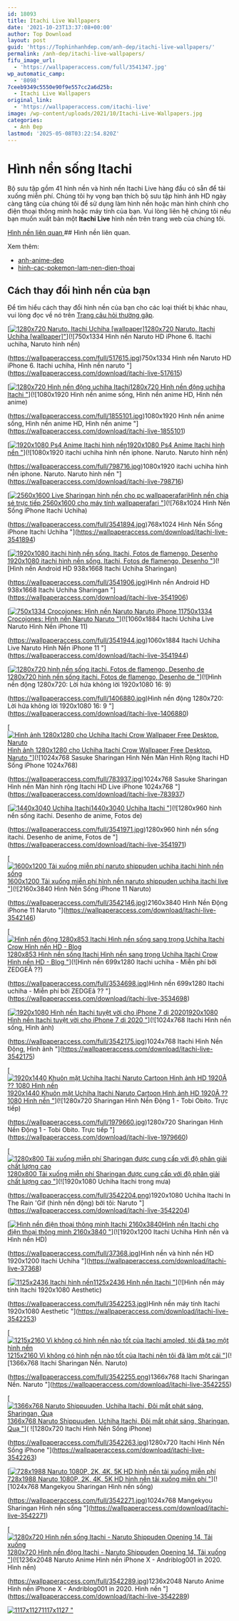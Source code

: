 ```yaml
---
id: 18093
title: Itachi Live Wallpapers
date: '2021-10-23T13:37:08+00:00'
author: Top Download
layout: post
guid: 'https://Tophinhanhdep.com/anh-dep/itachi-live-wallpapers/'
permalink: /anh-dep/itachi-live-wallpapers/
fifu_image_url:
  - 'https://wallpaperaccess.com/full/3541347.jpg'
wp_automatic_camp:
  - '8098'
7ceeb9349c5550e90f9e557cc2a6d25b:
  - Itachi Live Wallpapers
original_link:
  - 'https://wallpaperaccess.com/itachi-live'
image: /wp-content/uploads/2021/10/Itachi-Live-Wallpapers.jpg
categories:
  - Ảnh Đẹp
lastmod: '2025-05-08T03:22:54.820Z'
---
```

# Hình nền sống Itachi

Bộ sưu tập gồm 41 hình nền và hình nền Itachi Live hàng đầu có sẵn để tải xuống miễn phí. Chúng tôi hy vọng bạn thích bộ sưu tập hình ảnh HD ngày càng tăng của chúng tôi để sử dụng làm hình nền hoặc màn hình chính cho điện thoại thông minh hoặc máy tính của bạn. Vui lòng liên hệ chúng tôi nếu bạn muốn xuất bản một **Itachi Live** hình nền trên trang web của chúng tôi.

[Hình nền liên quan ](#related) ## Hình nền liên quan.

   
 Xem thêm:

   
- [anh-anime-dep](https://tophinhanhdep.com/anh-anime/anh-anime-dep/)
- [hinh-cac-pokemon-lam-nen-dien-thoai](https://tophinhanhdep.com/anh-anime/hinh-cac-pokemon-lam-nen-dien-thoai/)

## Cách thay đổi hình nền của bạn

Để tìm hiểu cách thay đổi hình nền của bạn cho các loại thiết bị khác nhau, vui lòng đọc về nó trên [Trang câu hỏi thường gặp](https://tophinhanhdep.com/faq/).

  
[[![1280x720 Naruto.  Itachi Uchiha [wallpaper]](https://wallpaperaccess.com/full/3541347.jpg)1280x720 Naruto. Itachi Uchiha \[wallpaper\]"](https://wallpaperaccess.com/download/itachi-live-3541347)](![750x1334 Hình nền Naruto HD iPhone 6.  Itachi uchiha, Naruto hình nền)

(https://wallpaperaccess.com/full/517615.jpg)750x1334 Hình nền Naruto HD iPhone 6. Itachi uchiha, Hình nền naruto "](https://wallpaperaccess.com/download/itachi-live-517615)

[[![1280x720 Hình nền động uchiha Itachi](https://wallpaperaccess.com/full/3541349.jpg)1280x720 Hình nền động uchiha Itachi "](https://wallpaperaccess.com/download/itachi-live-3541349)](![1080x1920 Hình nền anime sống, Hình nền anime HD, Hình nền anime)

(https://wallpaperaccess.com/full/1855101.jpg)1080x1920 Hình nền anime sống, Hình nền anime HD, Hình nền anime "](https://wallpaperaccess.com/download/itachi-live-1855101)

[[![1920x1080 Ps4 Anime Itachi hình nền](https://wallpaperaccess.com/full/3107866.jpg)1920x1080 Ps4 Anime Itachi hình nền "](https://wallpaperaccess.com/download/itachi-live-3107866)](![1080x1920 itachi uchiha hình nền iphone.  Naruto.  Naruto hình nền)

(https://wallpaperaccess.com/full/798716.jpg)1080x1920 itachi uchiha hình nền iphone. Naruto. Naruto hình nền "](https://wallpaperaccess.com/download/itachi-live-798716)

[[![2560x1600 Live Sharingan hình nền cho pc wallpaperafari](https://wallpaperaccess.com/full/835064.jpg)Hình nền chia sẻ trực tiếp 2560x1600 cho máy tính wallpaperafari "](https://wallpaperaccess.com/download/itachi-live-835064)](![768x1024 Hình Nền Sống iPhone Itachi Uchiha)

(https://wallpaperaccess.com/full/3541894.jpg)768x1024 Hình Nền Sống iPhone Itachi Uchiha "](https://wallpaperaccess.com/download/itachi-live-3541894)

[[![1920x1080 itachi hình nền sống.  Itachi, Fotos de flamengo, Desenho](https://wallpaperaccess.com/full/3541898.jpg)1920x1080 itachi hình nền sống. Itachi, Fotos de flamengo, Desenho "](https://wallpaperaccess.com/download/itachi-live-3541898)](![Hình nền Android HD 938x1668 Itachi Uchiha Sharingan)

(https://wallpaperaccess.com/full/3541906.jpg)Hình nền Android HD 938x1668 Itachi Uchiha Sharingan "](https://wallpaperaccess.com/download/itachi-live-3541906)

[[![750x1334 Crocojones: Hình nền Naruto Naruto iPhone 11](https://wallpaperaccess.com/full/3235312.jpg)750x1334 Crocojones: Hình nền Naruto Naruto "](https://wallpaperaccess.com/download/itachi-live-3235312)](![1060x1884 Itachi Uchiha Live Naruto Hình Nền iPhone 11)

(https://wallpaperaccess.com/full/3541944.jpg)1060x1884 Itachi Uchiha Live Naruto Hình Nền iPhone 11 "](https://wallpaperaccess.com/download/itachi-live-3541944)

[[![1280x720 hình nền sống itachi.  Fotos de flamengo, Desenho de](https://wallpaperaccess.com/full/3541960.jpg)1280x720 hình nền sống itachi. Fotos de flamengo, Desenho de "](https://wallpaperaccess.com/download/itachi-live-3541960)](![Hình nền động 1280x720: Lời hứa không lời 1920x1080 16: 9)

(https://wallpaperaccess.com/full/1406880.jpg)Hình nền động 1280x720: Lời hứa không lời 1920x1080 16: 9 "](https://wallpaperaccess.com/download/itachi-live-1406880)

[[![Hình ảnh 1280x1280 cho Uchiha Itachi Crow Wallpaper Free Desktop.  Naruto](https://wallpaperaccess.com/full/798629.jpg) Hình ảnh 1280x1280 cho Uchiha Itachi Crow Wallpaper Free Desktop. Naruto "](https://wallpaperaccess.com/download/itachi-live-798629)](![1024x768 Sasuke Sharingan Hình Nền Màn Hình Rộng Itachi HD Sống iPhone 1024x768)

(https://wallpaperaccess.com/full/783937.jpg)1024x768 Sasuke Sharingan Hình nền Màn hình rộng Itachi HD Live iPhone 1024x768 "](https://wallpaperaccess.com/download/itachi-live-783937)

[[![1440x3040 Uchiha Itachi](https://wallpaperaccess.com/full/3541966.jpg)1440x3040 Uchiha Itachi "](https://wallpaperaccess.com/download/itachi-live-3541966)](![1280x960 hình nền sống itachi.  Desenho de anime, Fotos de)

(https://wallpaperaccess.com/full/3541971.jpg)1280x960 hình nền sống itachi. Desenho de anime, Fotos de "](https://wallpaperaccess.com/download/itachi-live-3541971)

[[![1600x1200 Tải xuống miễn phí naruto shippuden uchiha itachi hình nền sống](https://wallpaperaccess.com/full/3542030.jpg)1600x1200 Tải xuống miễn phí hình nền naruto shippuden uchiha itachi live "](https://wallpaperaccess.com/download/itachi-live-3542030)](![2160x3840 Hình Nền Sống iPhone 11 Naruto)

(https://wallpaperaccess.com/full/3542146.jpg)2160x3840 Hình Nền Động iPhone 11 Naruto "](https://wallpaperaccess.com/download/itachi-live-3542146)

[[![Hình nền động 1280x853 Itachi Hình nền sống sang trọng Uchiha Itachi Crow Hình nền HD - Blog](https://wallpaperaccess.com/full/798660.jpg)1280x853 Hình nền sống Itachi Hình nền sang trọng Uchiha Itachi Crow Hình nền HD - Blog "](https://wallpaperaccess.com/download/itachi-live-798660)](![Hình nền 699x1280 Itachi uchiha - Miễn phí bởi ZEDGEÃ ??)

(https://wallpaperaccess.com/full/3534698.jpg)Hình nền 699x1280 Itachi uchiha - Miễn phí bởi ZEDGEâ ?? "](https://wallpaperaccess.com/download/itachi-live-3534698)

[[![1920x1080 Hình nền Itachi tuyệt vời cho iPhone 7 di 2020](https://wallpaperaccess.com/full/3542155.jpg)1920x1080 Hình nền Itachi tuyệt vời cho iPhone 7 di 2020 "](https://wallpaperaccess.com/download/itachi-live-3542155)](![1024x768 Itachi Hình nền sống, Hình ảnh)

(https://wallpaperaccess.com/full/3542175.jpg)1024x768 Itachi Hình Nền Động, Hình ảnh "](https://wallpaperaccess.com/download/itachi-live-3542175)

[[![1920x1440 Khuôn mặt Uchiha Itachi Naruto Cartoon Hình ảnh HD 1920Ã ?? 1080 Hình nền](https://wallpaperaccess.com/full/3542186.jpg)1920x1440 Khuôn mặt Uchiha Itachi Naruto Cartoon Hình ảnh HD 1920Ã ?? 1080 Hình nền "](https://wallpaperaccess.com/download/itachi-live-3542186)](![1280x720 Sharingan Hình Nền Động 1 - Tobi Obito.  Trực tiếp)

(https://wallpaperaccess.com/full/1979660.jpg)1280x720 Sharingan Hình Nền Động 1 - Tobi Obito. Trực tiếp "](https://wallpaperaccess.com/download/itachi-live-1979660)

[[![1280x800 Tải xuống miễn phí Sharingan được cung cấp với độ phân giải chất lượng cao](https://wallpaperaccess.com/full/3542201.jpg)1280x800 Tải xuống miễn phí Sharingan được cung cấp với độ phân giải chất lượng cao "](https://wallpaperaccess.com/download/itachi-live-3542201)](![1920x1080 Uchiha Itachi trong mưa)

(https://wallpaperaccess.com/full/3542204.png)1920x1080 Uchiha Itachi In The Rain 'Gif (hình nền động) bởi tôi: Naruto "](https://wallpaperaccess.com/download/itachi-live-3542204)

[[![Hình nền điện thoại thông minh Itachi 2160x3840](https://wallpaperaccess.com/full/3542211.jpg)Hình nền Itachi cho điện thoại thông minh 2160x3840 "](https://wallpaperaccess.com/download/itachi-live-3542211)](![1920x1200 Itachi Uchiha Hình nền và Hình nền HD)

(https://wallpaperaccess.com/full/37368.jpg)Hình nền và hình nền HD 1920x1200 Itachi Uchiha "](https://wallpaperaccess.com/download/itachi-live-37368)

[[![1125x2436 Itachi hình nền](https://wallpaperaccess.com/full/3542230.png)1125x2436 Hình nền Itachi "](https://wallpaperaccess.com/download/itachi-live-3542230)](![Hình nền máy tính Itachi 1920x1080 Aesthetic)

(https://wallpaperaccess.com/full/3542253.jpg)Hình nền máy tính Itachi 1920x1080 Aesthetic "](https://wallpaperaccess.com/download/itachi-live-3542253)

[[![1215x2160 Vì không có hình nền nào tốt của Itachi amoled, tôi đã tạo một hình nền](https://wallpaperaccess.com/full/3542254.png)1215x2160 Vì không có hình nền nào tốt của Itachi nên tôi đã làm một cái "](https://wallpaperaccess.com/download/itachi-live-3542254)](![1366x768 Itachi Sharingan Nền.  Naruto)

(https://wallpaperaccess.com/full/3542255.png)1366x768 Itachi Sharingan Nền. Naruto "](https://wallpaperaccess.com/download/itachi-live-3542255)

[[![1366x768 Naruto Shippuuden, Uchiha Itachi, Đôi mắt phát sáng, Sharingan, Quạ](https://wallpaperaccess.com/full/394198.jpg)1366x768 Naruto Shippuuden, Uchiha Itachi, Đôi mắt phát sáng, Sharingan, Quạ "](https://wallpaperaccess.com/download/itachi-live-394198)]( ![1280x720 Itachi Hình Nền Sống iPhone)

(https://wallpaperaccess.com/full/3542263.jpg)1280x720 Itachi Hình Nền Sống iPhone "](https://wallpaperaccess.com/download/itachi-live-3542263)

[[![728x1988 Naruto 1080P, 2K, 4K, 5K HD hình nền tải xuống miễn phí](https://wallpaperaccess.com/full/2255042.jpg)728x1988 Naruto 1080P, 2K, 4K, 5K HD hình nền tải xuống miễn phí "](https://wallpaperaccess.com/download/itachi-live-2255042)](![1024x768 Mangekyou Sharingan Hình nền sống)

(https://wallpaperaccess.com/full/3542271.jpg)1024x768 Mangekyou Sharingan Hình nền sống "](https://wallpaperaccess.com/download/itachi-live-3542271)

[[![1280x720 Hình nền sống Itachi - Naruto Shippuden Opening 14, Tải xuống](https://wallpaperaccess.com/full/3542284.jpg)1280x720 Hình nền động Itachi - Naruto Shippuden Opening 14, Tải xuống "](https://wallpaperaccess.com/download/itachi-live-3542284)](![1236x2048 Naruto Anime Hình nền iPhone X - Andriblog001 in 2020. Hình nền)

(https://wallpaperaccess.com/full/3542289.jpg)1236x2048 Naruto Anime Hình nền iPhone X - Andriblog001 in 2020. Hình nền "](https://wallpaperaccess.com/download/itachi-live-3542289)

[![1117x1127 ](https://wallpaperaccess.com/full/1894518.gif)1117x1127 "](https://wallpaperaccess.com/download/itachi-live-1894518)
